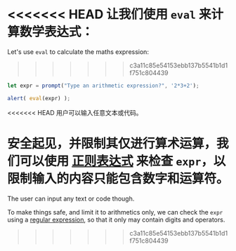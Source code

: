 <<<<<<< HEAD
让我们使用 `eval` 来计算数学表达式：
=======
Let's use `eval` to calculate the maths expression:
>>>>>>> c3a11c85e54153ebb137b5541b1d1f751c804439

```js demo run
let expr = prompt("Type an arithmetic expression?", '2*3+2');

alert( eval(expr) );
```

<<<<<<< HEAD
用户可以输入任意文本或代码。

安全起见，并限制其仅进行算术运算，我们可以使用 [正则表达式](info:regular-expressions) 来检查 `expr`，以限制输入的内容只能包含数字和运算符。
=======
The user can input any text or code though.

To make things safe, and limit it to arithmetics only, we can check the `expr` using a [regular expression](info:regular-expressions), so that it only may contain digits and operators.
>>>>>>> c3a11c85e54153ebb137b5541b1d1f751c804439
